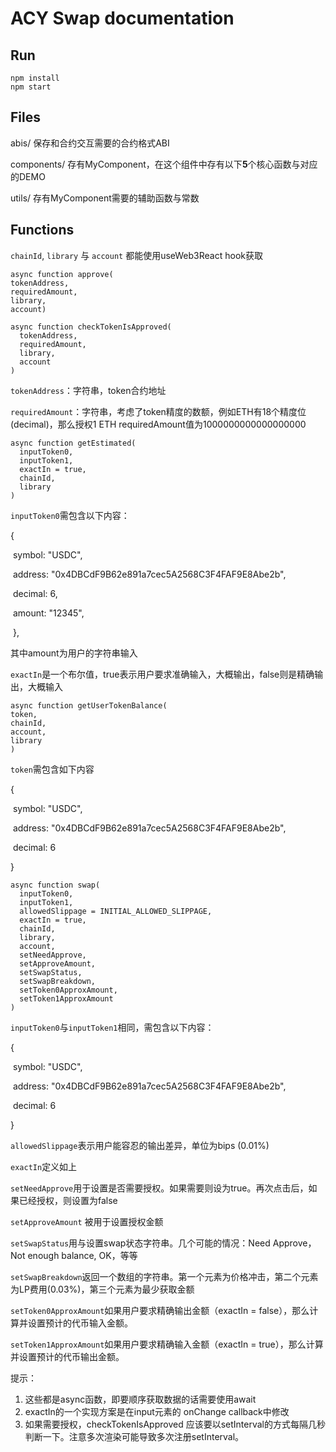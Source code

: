 # ACY Swap documentation

## Run

```
npm install
npm start
```



## Files

abis/ 保存和合约交互需要的合约格式ABI

components/ 存有MyComponent，在这个组件中存有以下**5**个核心函数与对应的DEMO

utils/ 存有MyComponent需要的辅助函数与常数



## Functions

`chainId`, `library` 与 `account` 都能使用useWeb3React hook获取

```
async function approve(
tokenAddress, 
requiredAmount, 
library, 
account)
```

```async function checkTokenIsApproved(
async function checkTokenIsApproved(
  tokenAddress,
  requiredAmount,
  library,
  account
)
```

`tokenAddress`：字符串，token合约地址

`requiredAmount`：字符串，考虑了token精度的数额，例如ETH有18个精度位(decimal)，那么授权1 ETH requiredAmount值为1000000000000000000



```
async function getEstimated(
  inputToken0,
  inputToken1,
  exactIn = true,
  chainId,
  library
)
```

`inputToken0`需包含以下内容：

{

​     symbol: "USDC",

​     address: "0x4DBCdF9B62e891a7cec5A2568C3F4FAF9E8Abe2b",

​     decimal: 6,

​     amount: "12345",

​    },

其中amount为用户的字符串输入

`exactIn`是一个布尔值，true表示用户要求准确输入，大概输出，false则是精确输出，大概输入

```
async function getUserTokenBalance(
token, 
chainId, 
account, 
library
)
```

`token`需包含如下内容

{

​     symbol: "USDC",

​     address: "0x4DBCdF9B62e891a7cec5A2568C3F4FAF9E8Abe2b",

​     decimal: 6

}

```
async function swap(
  inputToken0,
  inputToken1,
  allowedSlippage = INITIAL_ALLOWED_SLIPPAGE,
  exactIn = true,
  chainId,
  library,
  account,
  setNeedApprove,
  setApproveAmount,
  setSwapStatus,
  setSwapBreakdown,
  setToken0ApproxAmount,
  setToken1ApproxAmount
)
```

`inputToken0`与`inputToken1`相同，需包含以下内容：

{

​     symbol: "USDC",

​     address: "0x4DBCdF9B62e891a7cec5A2568C3F4FAF9E8Abe2b",

​     decimal: 6

}

`allowedSlippage`表示用户能容忍的输出差异，单位为bips (0.01%)

`exactIn`定义如上

`setNeedApprove`用于设置是否需要授权。如果需要则设为true。再次点击后，如果已经授权，则设置为false

`setApproveAmount` 被用于设置授权金额

`setSwapStatus`用与设置swap状态字符串。几个可能的情况：Need Approve，Not enough balance, OK，等等

`setSwapBreakdown`返回一个数组的字符串。第一个元素为价格冲击，第二个元素为LP费用(0.03%)，第三个元素为最少获取金额

`setToken0ApproxAmount`如果用户要求精确输出金额（exactIn = false），那么计算并设置预计的代币输入金额。

`setToken1ApproxAmount`如果用户要求精确输入金额（exactIn = true），那么计算并设置预计的代币输出金额。



提示：

1. 这些都是async函数，即要顺序获取数据的话需要使用await
2. exactIn的一个实现方案是在input元素的 onChange callback中修改
3. 如果需要授权，checkTokenIsApproved 应该要以setInterval的方式每隔几秒判断一下。注意多次渲染可能导致多次注册setInterval。